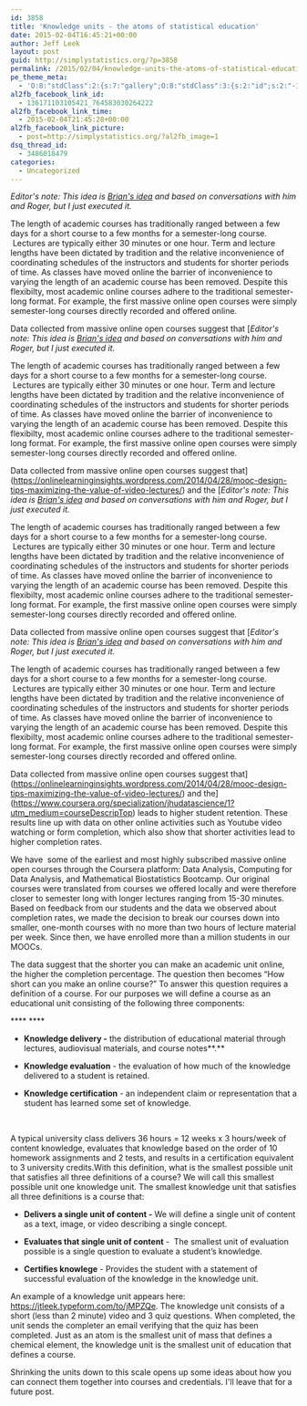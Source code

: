 ```yaml
---
id: 3858
title: 'Knowledge units - the atoms of statistical education'
date: 2015-02-04T16:45:21+00:00
author: Jeff Leek
layout: post
guid: http://simplystatistics.org/?p=3858
permalink: /2015/02/04/knowledge-units-the-atoms-of-statistical-education/
pe_theme_meta:
  - 'O:8:"stdClass":2:{s:7:"gallery";O:8:"stdClass":3:{s:2:"id";s:2:"-1";s:5:"width";s:0:"";s:6:"height";s:0:"";}s:5:"video";O:8:"stdClass":1:{s:2:"id";s:2:"-1";}}'
al2fb_facebook_link_id:
  - 136171103105421_764583030264222
al2fb_facebook_link_time:
  - 2015-02-04T21:45:28+00:00
al2fb_facebook_link_picture:
  - post=http://simplystatistics.org/?al2fb_image=1
dsq_thread_id:
  - 3486018479
categories:
  - Uncategorized
---
```

_Editor's note: This idea is [Brian's idea](http://www.bcaffo.com/) and based on conversations with him and Roger, but I just executed it._

The length of academic courses has traditionally ranged between a few days for a short course to a few months for a semester-long course.  Lectures are typically either 30 minutes or one hour. Term and lecture lengths have been dictated by tradition and the relative inconvenience of coordinating schedules of the instructors and students for shorter periods of time. As classes have moved online the barrier of inconvenience to varying the length of an academic course has been removed. Despite this flexibilty, most academic online courses adhere to the traditional semester-long format. For example, the first massive online open courses were simply semester-long courses directly recorded and offered online.

Data collected from massive online open courses suggest that [_Editor's note: This idea is [Brian's idea](http://www.bcaffo.com/) and based on conversations with him and Roger, but I just executed it._

The length of academic courses has traditionally ranged between a few days for a short course to a few months for a semester-long course.  Lectures are typically either 30 minutes or one hour. Term and lecture lengths have been dictated by tradition and the relative inconvenience of coordinating schedules of the instructors and students for shorter periods of time. As classes have moved online the barrier of inconvenience to varying the length of an academic course has been removed. Despite this flexibilty, most academic online courses adhere to the traditional semester-long format. For example, the first massive online open courses were simply semester-long courses directly recorded and offered online.

Data collected from massive online open courses suggest that](https://onlinelearninginsights.wordpress.com/2014/04/28/mooc-design-tips-maximizing-the-value-of-video-lectures/) and the [_Editor's note: This idea is [Brian's idea](http://www.bcaffo.com/) and based on conversations with him and Roger, but I just executed it._

The length of academic courses has traditionally ranged between a few days for a short course to a few months for a semester-long course.  Lectures are typically either 30 minutes or one hour. Term and lecture lengths have been dictated by tradition and the relative inconvenience of coordinating schedules of the instructors and students for shorter periods of time. As classes have moved online the barrier of inconvenience to varying the length of an academic course has been removed. Despite this flexibilty, most academic online courses adhere to the traditional semester-long format. For example, the first massive online open courses were simply semester-long courses directly recorded and offered online.

Data collected from massive online open courses suggest that [_Editor's note: This idea is [Brian's idea](http://www.bcaffo.com/) and based on conversations with him and Roger, but I just executed it._

The length of academic courses has traditionally ranged between a few days for a short course to a few months for a semester-long course.  Lectures are typically either 30 minutes or one hour. Term and lecture lengths have been dictated by tradition and the relative inconvenience of coordinating schedules of the instructors and students for shorter periods of time. As classes have moved online the barrier of inconvenience to varying the length of an academic course has been removed. Despite this flexibilty, most academic online courses adhere to the traditional semester-long format. For example, the first massive online open courses were simply semester-long courses directly recorded and offered online.

Data collected from massive online open courses suggest that](https://onlinelearninginsights.wordpress.com/2014/04/28/mooc-design-tips-maximizing-the-value-of-video-lectures/) and the](https://www.coursera.org/specialization/jhudatascience/1?utm_medium=courseDescripTop) leads to higher student retention. These results line up with data on other online activities such as Youtube video watching or form completion, which also show that shorter activities lead to higher completion rates.

We have  some of the earliest and most highly subscribed massive online open courses through the Coursera platform: Data Analysis, Computing for Data Analysis, and Mathematical Biostatistics Bootcamp. Our original courses were translated from courses we offered locally and were therefore closer to semester long with longer lectures ranging from 15-30 minutes. Based on feedback from our students and the data we observed about completion rates, we made the decision to break our courses down into smaller, one-month courses with no more than two hours of lecture material per week. Since then, we have enrolled more than a million students in our MOOCs.

The data suggest that the shorter you can make an academic unit online, the higher the completion percentage. The question then becomes “How short can you make an online course?” To answer this question requires a definition of a course. For our purposes we will define a course as an educational unit consisting of the following three components:

**** ****

  * ****Knowledge delivery** -** the distribution of educational material through lectures, audiovisual materials, and course notes**.**

  * **Knowledge evaluation** - the evaluation of how much of the knowledge delivered to a student is retained.

  * **Knowledge certification** - an independent claim or representation that a student has learned some set of knowledge.

&nbsp;

A typical university class delivers 36 hours = 12 weeks x 3 hours/week of content knowledge, evaluates that knowledge based on the order of 10 homework assignments and 2 tests, and results in a certification equivalent to 3 university credits.With this definition, what is the smallest possible unit that satisfies all three definitions of a course? We will call this smallest possible unit one knowledge unit. The smallest knowledge unit that satisfies all three definitions is a course that:

  * ****Delivers a single unit of content** -** We will define a single unit of content as a text, image, or video describing a single concept.

  * **Evaluates that single unit of content** -  The smallest unit of evaluation possible is a single question to evaluate a student’s knowledge.

  * **Certifies knowlege** - Provides the student with a statement of successful evaluation of the knowledge in the knowledge unit.

An example of a knowledge unit appears here: <https://jtleek.typeform.com/to/jMPZQe>. The knowledge unit consists of a short (less than 2 minute) video and 3 quiz questions. When completed, the unit sends the completer an email verifying that the quiz has been completed. Just as an atom is the smallest unit of mass that defines a chemical element, the knowledge unit is the smallest unit of education that defines a course.

Shrinking the units down to this scale opens up some ideas about how you can connect them together into courses and credentials. I'll leave that for a future post.